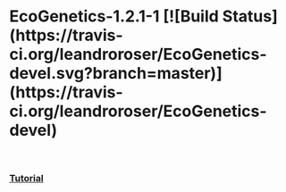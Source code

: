 <h1> EcoGenetics-1.2.1-1 [![Build Status](https://travis-ci.org/leandroroser/EcoGenetics-devel.svg?branch=master)](https://travis-ci.org/leandroroser/EcoGenetics-devel)  </h1> 
<br/>



<h3><a href=https://leandroroser.github.io/EcoGenetics-Tutorial/> Tutorial </a></h3>


